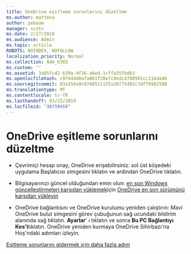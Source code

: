 ```yaml
---
title: OneDrive eşitleme sorunlarını düzeltme
ms.author: matteva
author: pebaum
manager: scotv
ms.date: 2/27/2018
ms.audience: Admin
ms.topic: article
ROBOTS: NOINDEX, NOFOLLOW
localization_priority: Normal
ms.collection: Adm_O365
ms.custom: ''
ms.assetid: 3a05fcd2-639a-4f16-a6ed-1cffa35fbdb3
ms.openlocfilehash: c97444d0afa001f20e7c0edcd798501cc21bda46
ms.sourcegitcommit: 03a156a9c9740521155a30775492c7dff0982588
ms.translationtype: MT
ms.contentlocale: tr-TR
ms.lasthandoff: 03/22/2019
ms.locfileid: "30759458"
---
```

# <a name="fix-onedrive-sync-problems"></a>OneDrive eşitleme sorunlarını düzeltme

- Çevrimiçi hesap onay, OneDrive erişebilirsiniz: sol üst köşedeki uygulama Başlatıcısı simgesini tıklatın ve ardından OneDrive tıklatın.
    
- Bilgisayarınızı güncel olduğundan emin olun: [en son Windows güncelleştirmeleri karşıdan yüklemek](http://go.microsoft.com/fwlink/p/?LinkId=825773)için [OneDrive en son sürümünü karşıdan yükleyin](https://go.microsoft.com/fwlink/p/?linkid=844652)
    
- OneDrive bağlantısını ve OneDrive kurulumu yeniden çalıştırın: Mavi OneDrive bulut simgesini görev çubuğunun sağ ucundaki bildirim alanında sağ tıklatın. **Ayarlar**' ı tıklatın ve sonra **Bu PC Bağlantıyı Kes'i**tıklatın. OneDrive yeniden kurmaya OneDrive Sihirbazı'na Hoş'ndaki adımları izleyin.
    
[Eşitleme sorunlarını gidermek için daha fazla adım](https://go.microsoft.com/fwlink/?linkid=866431)
  

